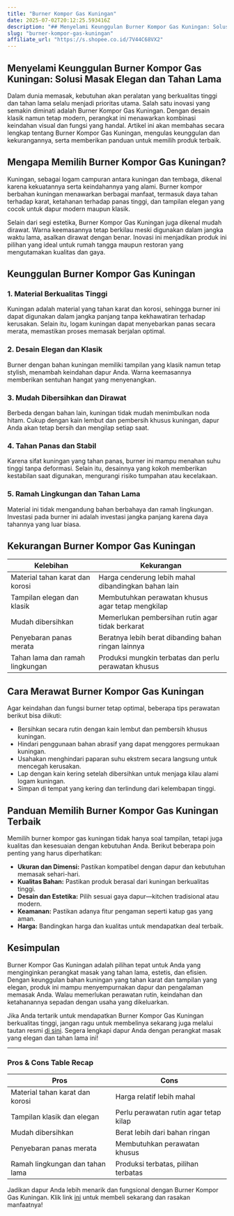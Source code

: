 ```yaml
---
title: "Burner Kompor Gas Kuningan"
date: 2025-07-02T20:12:25.593416Z
description: "## Menyelami Keunggulan Burner Kompor Gas Kuningan: Solusi Masak Elegan dan Tahan Lama..."
slug: "burner-kompor-gas-kuningan"
affiliate_url: "https://s.shopee.co.id/7V44C68VX2"
---
```

## Menyelami Keunggulan Burner Kompor Gas Kuningan: Solusi Masak Elegan dan Tahan Lama

Dalam dunia memasak, kebutuhan akan peralatan yang berkualitas tinggi dan tahan lama selalu menjadi prioritas utama. Salah satu inovasi yang semakin diminati adalah Burner Kompor Gas Kuningan. Dengan desain klasik namun tetap modern, perangkat ini menawarkan kombinasi keindahan visual dan fungsi yang handal. Artikel ini akan membahas secara lengkap tentang Burner Kompor Gas Kuningan, mengulas keunggulan dan kekurangannya, serta memberikan panduan untuk memilih produk terbaik.

## Mengapa Memilih Burner Kompor Gas Kuningan?

Kuningan, sebagai logam campuran antara kuningan dan tembaga, dikenal karena kekuatannya serta keindahannya yang alami. Burner kompor berbahan kuningan menawarkan berbagai manfaat, termasuk daya tahan terhadap karat, ketahanan terhadap panas tinggi, dan tampilan elegan yang cocok untuk dapur modern maupun klasik.

Selain dari segi estetika, Burner Kompor Gas Kuningan juga dikenal mudah dirawat. Warna keemasannya tetap berkilau meski digunakan dalam jangka waktu lama, asalkan dirawat dengan benar. Inovasi ini menjadikan produk ini pilihan yang ideal untuk rumah tangga maupun restoran yang mengutamakan kualitas dan gaya.

## Keunggulan Burner Kompor Gas Kuningan

### 1. Material Berkualitas Tinggi  
Kuningan adalah material yang tahan karat dan korosi, sehingga burner ini dapat digunakan dalam jangka panjang tanpa kekhawatiran terhadap kerusakan. Selain itu, logam kuningan dapat menyebarkan panas secara merata, memastikan proses memasak berjalan optimal.

### 2. Desain Elegan dan Klasik  
Burner dengan bahan kuningan memiliki tampilan yang klasik namun tetap stylish, menambah keindahan dapur Anda. Warna keemasannya memberikan sentuhan hangat yang menyenangkan.

### 3. Mudah Dibersihkan dan Dirawat  
Berbeda dengan bahan lain, kuningan tidak mudah menimbulkan noda hitam. Cukup dengan kain lembut dan pembersih khusus kuningan, dapur Anda akan tetap bersih dan mengilap setiap saat.

### 4. Tahan Panas dan Stabil  
Karena sifat kuningan yang tahan panas, burner ini mampu menahan suhu tinggi tanpa deformasi. Selain itu, desainnya yang kokoh memberikan kestabilan saat digunakan, mengurangi risiko tumpahan atau kecelakaan.

### 5. Ramah Lingkungan dan Tahan Lama  
Material ini tidak mengandung bahan berbahaya dan ramah lingkungan. Investasi pada burner ini adalah investasi jangka panjang karena daya tahannya yang luar biasa.

## Kekurangan Burner Kompor Gas Kuningan

| Kelebihan                         | Kekurangan                            |
|-----------------------------------|--------------------------------------|
| Material tahan karat dan korosi  | Harga cenderung lebih mahal dibandingkan bahan lain |
| Tampilan elegan dan klasik       | Membutuhkan perawatan khusus agar tetap mengkilap |
| Mudah dibersihkan               | Memerlukan pembersihan rutin agar tidak berkarat |
| Penyebaran panas merata          | Beratnya lebih berat dibanding bahan ringan lainnya |
| Tahan lama dan ramah lingkungan | Produksi mungkin terbatas dan perlu perawatan khusus |

## Cara Merawat Burner Kompor Gas Kuningan

Agar keindahan dan fungsi burner tetap optimal, beberapa tips perawatan berikut bisa diikuti:

- Bersihkan secara rutin dengan kain lembut dan pembersih khusus kuningan.
- Hindari penggunaan bahan abrasif yang dapat menggores permukaan kuningan.
- Usahakan menghindari paparan suhu ekstrem secara langsung untuk mencegah kerusakan.
- Lap dengan kain kering setelah dibersihkan untuk menjaga kilau alami logam kuningan.
- Simpan di tempat yang kering dan terlindung dari kelembapan tinggi.

## Panduan Memilih Burner Kompor Gas Kuningan Terbaik

Memilih burner kompor gas kuningan tidak hanya soal tampilan, tetapi juga kualitas dan kesesuaian dengan kebutuhan Anda. Berikut beberapa poin penting yang harus diperhatikan:

- **Ukuran dan Dimensi:** Pastikan kompatibel dengan dapur dan kebutuhan memasak sehari-hari.
- **Kualitas Bahan:** Pastikan produk berasal dari kuningan berkualitas tinggi.
- **Desain dan Estetika:** Pilih sesuai gaya dapur—kitchen tradisional atau modern.
- **Keamanan:** Pastikan adanya fitur pengaman seperti katup gas yang aman.
- **Harga:** Bandingkan harga dan kualitas untuk mendapatkan deal terbaik.

## Kesimpulan

Burner Kompor Gas Kuningan adalah pilihan tepat untuk Anda yang menginginkan perangkat masak yang tahan lama, estetis, dan efisien. Dengan keunggulan bahan kuningan yang tahan karat dan tampilan yang elegan, produk ini mampu menyempurnakan dapur dan pengalaman memasak Anda. Walau memerlukan perawatan rutin, keindahan dan ketahanannya sepadan dengan usaha yang dikeluarkan.

Jika Anda tertarik untuk mendapatkan Burner Kompor Gas Kuningan berkualitas tinggi, jangan ragu untuk membelinya sekarang juga melalui tautan resmi [di sini](https://s.shopee.co.id/7V44C68VX2). Segera lengkapi dapur Anda dengan perangkat masak yang elegan dan tahan lama ini!

---

### Pros & Cons Table Recap

| Pros                                   | Cons                                                |
|----------------------------------------|-----------------------------------------------------|
| Material tahan karat dan korosi       | Harga relatif lebih mahal                          |
| Tampilan klasik dan elegan            | Perlu perawatan rutin agar tetap kilap           |
| Mudah dibersihkan                     | Berat lebih dari bahan ringan                     |
| Penyebaran panas merata               | Membutuhkan perawatan khusus                     |
| Ramah lingkungan dan tahan lama       | Produksi terbatas, pilihan terbatas                |

Jadikan dapur Anda lebih menarik dan fungsional dengan Burner Kompor Gas Kuningan. Klik link [ini](https://s.shopee.co.id/7V44C68VX2) untuk membeli sekarang dan rasakan manfaatnya!